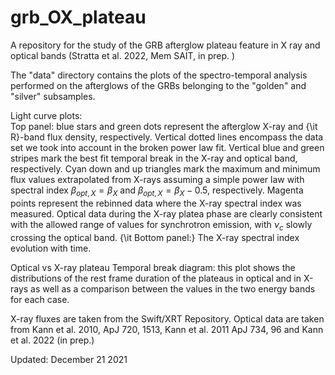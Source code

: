 # grb_OX_plateau
A repository for the study of the GRB afterglow plateau feature in X ray and optical bands (Stratta et al. 2022, Mem SAIT, in prep. )

The "data" directory contains the plots of the spectro-temporal analysis performed on the afterglows of the GRBs belonging to the "golden" and "silver" subsamples.

Light curve plots:  
Top panel: blue stars and green dots represent the afterglow X-ray and {\it R}-band flux density, respectively. Vertical dotted lines encompass the data set we took into account in the broken power law fit. Vertical blue and green stripes mark the best fit temporal break in the X-ray and optical band, respectively. Cyan down and up triangles mark the maximum and minimum flux values extrapolated from X-rays assuming a simple power law with spectral index $\beta_{opt,X}=\beta_X$ and $\beta_{opt,X}=\beta_X-0.5$, respectively. Magenta points represent the rebinned data where the X-ray spectral index was measured. Optical data during the X-ray platea phase are clearly consistent with the allowed range of values for synchrotron emission, with $\nu_c$ slowly crossing the optical band. {\it Bottom panel:} The X-ray spectral index evolution with time.


Optical vs X-ray plateau Temporal break diagram:
this plot shows the distributions of the rest frame duration of the plateaus in optical and in X-rays as well as a comparison between the values in the two energy bands for each case. 

X-ray fluxes are taken from the Swift/XRT Repository.
Optical data are taken from Kann et al. 2010, ApJ 720, 1513, Kann et al. 2011 ApJ 734, 96 and Kann et al. 2022 (in prep.)

Updated: December 21 2021
